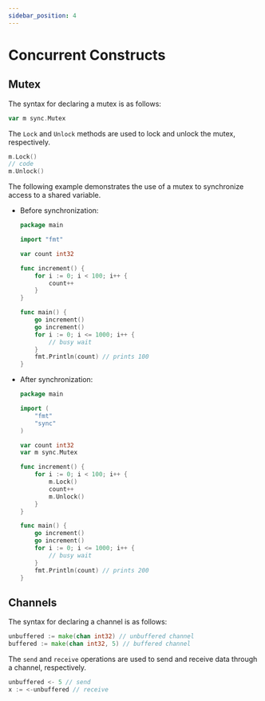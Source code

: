 ```yaml
---
sidebar_position: 4
---
```


# Concurrent Constructs

## Mutex

The syntax for declaring a mutex is as follows:

```go
var m sync.Mutex
```

The `Lock` and `Unlock` methods are used to lock and unlock the mutex, respectively.

```go
m.Lock()
// code
m.Unlock()
```

The following example demonstrates the use of a mutex to synchronize access to a shared variable.

- Before synchronization:
    
    ```go
    package main

    import "fmt"

    var count int32

    func increment() {
        for i := 0; i < 100; i++ {
            count++
        }
    }

    func main() {
        go increment()
        go increment()
        for i := 0; i <= 1000; i++ {
            // busy wait
        }
        fmt.Println(count) // prints 100
    }
    ```

- After synchronization:

    ```go
    package main

    import (
        "fmt"
        "sync"
    )

    var count int32
    var m sync.Mutex

    func increment() {
        for i := 0; i < 100; i++ {
            m.Lock()
            count++
            m.Unlock()
        }
    }

    func main() {
        go increment()
        go increment()
        for i := 0; i <= 1000; i++ {
            // busy wait
        }
        fmt.Println(count) // prints 200
    }
    ```

## Channels

The syntax for declaring a channel is as follows:

```go
unbuffered := make(chan int32) // unbuffered channel
buffered := make(chan int32, 5) // buffered channel
```

The `send` and `receive` operations are used to send and receive data through a channel, respectively.

```go
unbuffered <- 5 // send
x := <-unbuffered // receive
```
